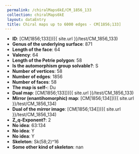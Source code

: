 ```yaml
--- 
 permalink: /chiralMaps6kE/CM_1856_133 
 collection: chiralMaps6kE
 layout: dataEntry
 title: Chiral maps up to 6000 edges - CM[1856;133]
---
```


- **ID**: [CM[1856;133]]({{ site.url }}/test/CM_1856_133)
- **Genus of the underlying surface**: 871
- **Length of the face**: 64
- **Valency**: 64
- **Length of the Petrie polygon**: 58
- **Is the automorphism group solvable?**: S
- **Number of vertices**: 58
- **Number of edges**: 1856
- **Number of faces**: 58
- **The map is self-**: Du
- **Dual map**: [CM[1856;133]]({{ site.url }}/test/CM_1856_133)
- **Mirror (enantihomorphic) map**: [CM[1856;134]]({{ site.url }}/test/CM_1856_134)
- **Dual of the mirror image**: [CM[1856;134]]({{ site.url }}/test/CM_1856_134)
- **Z_q-Exponent?**: 2
- **No idea**:  63:134
- **No idea**: Y
- **No idea**: Y
- **Skeleton**: Sk(58;2)^16
- **Some other kind of skeleton**: nan
